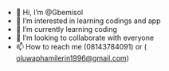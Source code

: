 - 👋 Hi, I’m @Gbemisol
- 👀 I’m interested in learning codings and app
- 🌱 I’m currently learning coding 
- 💞️ I’m looking to collaborate with everyone 
- 📫 How to reach me (08143784091) or ( oluwaphamilerin1996@gmail.com) 

<!---
Gbemisol/Gbemisol is a ✨ special ✨ repository because its `README.md` (this file) appears on your GitHub profile.
You can click the Preview link to take a look at your changes.
--->
